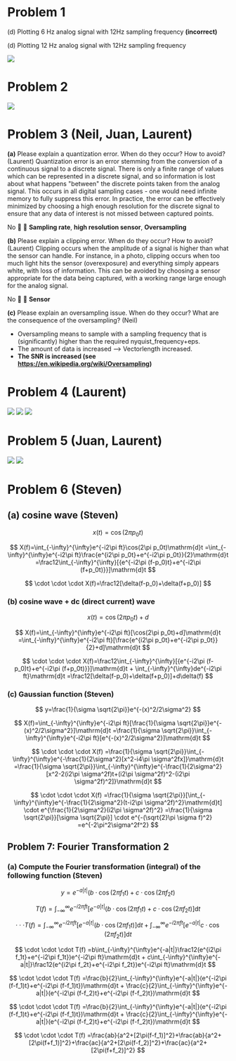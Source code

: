 # Problem 1

(d) Plotting 6 Hz analog signal with 12Hz sampling frequency **(incorrect)**

(d) Plotting 12 Hz analog signal with 12Hz sampling frequency 

![](Problem_1.JPG)


# Problem 2
![](2.png)

# Problem 3 (Neil, Juan, Laurent)

**(a)** Please explain a quantization error. When do they occur? How to avoid? (Laurent)
Quantization error is an error stemming from the conversion of a continuous signal to a discrete signal. There is only a finite range of values which can be represented in a discrete signal, and so information is lost about what happens "between" the discrete points taken from the analog signal. This occurs in all digital sampling cases - one would need infinite memory to fully suppress this error. In practice, the error can be effectively minimized by choosing a high enough resolution for the discrete signal to ensure that any data of interest is not missed between captured points.

No :loudspeaker: :loudspeaker: **Sampling rate**, **high resolution sensor**, **Oversampling**

**(b)** Please explain a clipping error. When do they occur? How to avoid? (Laurent)
Clipping occurs when the amplitude of a signal is higher than what the sensor can handle. For instance, in a photo, clipping occurs when too much light hits the sensor (overexposure) and everything simply appears white, with loss of information. This can be avoided by choosing a sensor appropriate for the data being captured, with a working range large enough for the analog signal.

No :loudspeaker: :loudspeaker: **Sensor**


**(c)** Please explain an oversampling issue. When do they occur? What are the consequence of the oversampling? (Neil)
* Oversampling means to sample with a sampling frequency that is (significantly) higher than the required nyquist_frequency+eps. 
* The amount of data is increased --> Vectorlength increased.
* **The SNR is increased (see https://en.wikipedia.org/wiki/Oversampling)**

# Problem 4 (Laurent)
![](3.png)
![](4.png)
![](5.png)

# Problem 5 (Juan, Laurent)    
![](6.png)
![](7.png)

# Problem 6 (Steven)

## (a) cosine wave (Steven)
$$
x(t)=\cos(2\pi p_0t)
$$

$$
X(f)=\int_{-\infty}^{\infty}e^{-i2\pi ft}\cos(2\pi p_0t)\mathrm{d}t
=\int_{-\infty}^{\infty}e^{-i2\pi ft}\frac{e^{i2\pi p_0t}+e^{-i2\pi p_0t}}{2}\mathrm{d}t
=\frac12\int_{-\infty}^{\infty}[{e^{-i2\pi (f-p_0)t}+e^{-i2\pi (f+p_0t)}}]\mathrm{d}t
$$

$$
\cdot \cdot \cdot X(f)=\frac12[\delta(f-p_0)+\delta(f+p_0)]
$$



### (b) cosine wave + dc (direct current) wave
$$
x(t)=\cos(2\pi p_0t)+d
$$

$$
X(f)=\int_{-\infty}^{\infty}e^{-i2\pi ft}[\cos(2\pi p_0t)+d]\mathrm{d}t
=\int_{-\infty}^{\infty}e^{-i2\pi ft}[\frac{e^{i2\pi p_0t}+e^{-i2\pi p_0t}}{2}+d]\mathrm{d}t
$$

$$
\cdot \cdot \cdot X(f)=\frac12\int_{-\infty}^{\infty}[{e^{-i2\pi (f-p_0)t}+e^{-i2\pi (f+p_0t)}}]\mathrm{d}t + \int_{-\infty}^{\infty}de^{-i2\pi ft}\mathrm{d}t
=\frac12[\delta(f-p_0)+\delta(f+p_0)]+d\delta(f)
$$



### (c) Gaussian function (Steven)
$$
y=\frac{1}{\sigma \sqrt{2\pi}}e^{-(x)^2/2\sigma^2}
$$

$$
X(f)=\int_{-\infty}^{\infty}e^{-i2\pi ft}[\frac{1}{\sigma \sqrt{2\pi}}e^{-(x)^2/2\sigma^2}]\mathrm{d}t
=\frac{1}{\sigma \sqrt{2\pi}}\int_{-\infty}^{\infty}e^{-i2\pi ft}[e^{-(x)^2/2\sigma^2}]\mathrm{d}t
$$

$$
\cdot \cdot \cdot X(f)
=\frac{1}{\sigma \sqrt{2\pi}}\int_{-\infty}^{\infty}e^{-\frac{1}{2\sigma^2}[x^2-i4\pi \sigma^2fx]}\mathrm{d}t
=\frac{1}{\sigma \sqrt{2\pi}}\int_{-\infty}^{\infty}e^{-\frac{1}{2\sigma^2}[x^2-2(i2\pi \sigma^2f)t+(i2\pi \sigma^2f)^2-(i2\pi \sigma^2f)^2]}\mathrm{d}t
$$

$$
\cdot \cdot \cdot X(f)
=\frac{1}{\sigma \sqrt{2\pi}}[\int_{-\infty}^{\infty}e^{-\frac{1}{2\sigma^2}(t-i2\pi \sigma^2f)^2}\mathrm{d}t] \cdot e^{\frac{1}{2\sigma^2}(i2\pi \sigma^2f)^2}
=\frac{1}{\sigma \sqrt{2\pi}}[\sigma \sqrt{2\pi}] \cdot e^{-(\sqrt{2}\pi \sigma f)^2}
=e^{-2\pi^2\sigma^2f^2}
$$

## Problem 7: Fourier Transformation 2

### (a) Compute the Fourier transformation (integral) of the following function (Steven)
$$
y=e^{-a|t|}(b\cdot \cos(2\pi f_1t)+c\cdot \cos(2\pi f_2t)
$$

$$
T(f)=\int_{-\infty}^{\infty}e^{-i2\pi ft}[e^{-a|t|}(b\cdot \cos(2\pi f_1t)+c\cdot \cos(2\pi f_2t)]\mathrm{d}t
$$

$$
\cdot \cdot \cdot T(f)
=\int_{-\infty}^{\infty}e^{-i2\pi ft}[e^{-a|t|}(b\cdot \cos(2\pi f_1t)]\mathrm{d}t + \int_{-\infty}^{\infty}e^{-i2\pi ft}[e^{-a|t|}c\cdot \cos(2\pi f_2t)]\mathrm{d}t
$$

$$
\cdot \cdot \cdot T(f)
=b\int_{-\infty}^{\infty}e^{-a|t|}\frac12(e^{i2\pi f_1t}+e^{-i2\pi f_1t})e^{-i2\pi ft}\mathrm{d}t + c\int_{-\infty}^{\infty}e^{-a|t|}\frac12(e^{i2\pi f_2t}+e^{-i2\pi f_2t})e^{-i2\pi ft}\mathrm{d}t
$$

$$
\cdot \cdot \cdot T(f)
=\frac{b}{2}\int_{-\infty}^{\infty}e^{-a|t|}(e^{-i2\pi (f-f_1)t}+e^{-i2\pi (f-f_1)t})\mathrm{d}t + \frac{c}{2}\int_{-\infty}^{\infty}e^{-a|t|}(e^{-i2\pi (f-f_2)t}+e^{-i2\pi (f-f_2)t})\mathrm{d}t
$$

$$
\cdot \cdot \cdot T(f)
=\frac{b}{2}\int_{-\infty}^{\infty}e^{-a|t|}(e^{-i2\pi (f-f_1)t}+e^{-i2\pi (f-f_1)t})\mathrm{d}t + \frac{c}{2}\int_{-\infty}^{\infty}e^{-a|t|}(e^{-i2\pi (f-f_2)t}+e^{-i2\pi (f-f_2)t})\mathrm{d}t
$$

$$
\cdot \cdot \cdot T(f)
=\frac{ab}{a^2+[2\pi(f-f_1)]^2}+\frac{ab}{a^2+[2\pi(f+f_1)]^2}+\frac{ac}{a^2+[2\pi(f-f_2)]^2}+\frac{ac}{a^2+[2\pi(f+f_2)]^2}
$$